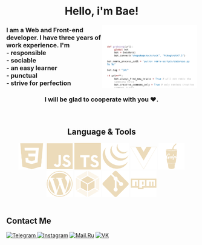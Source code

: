 <h1 align="center">Hello, i'm Bae!</h1>

<img align="right" width="250" src="https://github.com/Bae-Kabirov/Bae-Kabirov/blob/master/code.gif" alt="code GIF"/>

<h3>
  I am a Web and Front-end developer. I have three years of work experience. I'm <br/>
  - responsible <br/>
  - sociable <br/>
  - an easy learner <br/>
  - punctual <br/>
  - strive for perfection <br/>
</h3>
<h3 align="center">I will be glad to cooperate with you ♥.</h3>

<br/>
<section>
  <h2 align="center">Language & Tools</h2>
  <div align="center">
    <img src="./img/css.svg" width="70" alt="css"/>
    <img src="./img/javascript.svg" width="70" alt="JavaScript"/>
    <img src="./img/typescript.svg" width="70" alt="TypeScript"/>
    <img src="./img/jquery.svg" width="70" alt="Jquery"/>
    <img src="./img/vue.svg" width="70" alt="Vue"/>
    <img src="./img/gulp.svg" width="70" alt="Gulp"/>
    <img src="./img/wordpress.svg" width="70" alt="Wordpress"/>
    <img src="./img/webpack.svg" width="70" alt="WebPack"/>
    <img src="./img/git.svg" width="70" alt="Git"/>
    <img src="./img/npm.svg" width="70" alt="npm"/>
  </div>
</section>
<br/>

<h2>Contact Me</h2>

<div>
    <a href="https://t.me/ewewezze" target="_blank">
      <img src="https://img.shields.io/badge/Telegram-%23ECDBBA?style=for-the-badge&logo=Telegram&logoColor=%23282A36" alt="Telegram"/>
    </a>
    <a href="https://www.instagram.com/ewewezze/" target="_blank">
      <img src="https://img.shields.io/badge/Instagram-%23ECDBBA?style=for-the-badge&logo=Instagram&logoColor=%23282A36" alt="Instagram"/></a>
    <a href="mailto:talkingtom32203@mail.ru" target="_blank">
      <img src="https://img.shields.io/badge/Mail.ru-%23ECDBBA?style=for-the-badge&logo=Mail.ru&logoColor=%23282A36" alt="Mail.Ru"/></a>
    </a>
    <a href="https://vk.com/ewewezze" target="_blank">
      <img src="https://img.shields.io/badge/VK-%23ECDBBA?style=for-the-badge&logo=VK&logoColor=%23282A36" alt="VK"/></a>
    </a>
</div>
